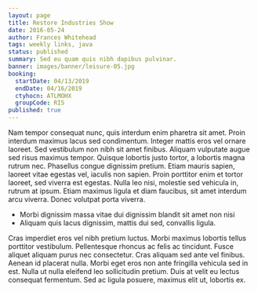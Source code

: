```yaml
---
layout: page
title: Restore Industries Show
date: 2016-05-24
author: Frances Whitehead
tags: weekly links, java
status: published
summary: Sed eu quam quis nibh dapibus pulvinar.
banner: images/banner/leisure-05.jpg
booking:
  startDate: 04/13/2019
  endDate: 04/16/2019
  ctyhocn: ATLMOHX
  groupCode: RIS
published: true
---
```

Nam tempor consequat nunc, quis interdum enim pharetra sit amet. Proin interdum maximus lacus sed condimentum. Integer mattis eros vel ornare laoreet. Sed vestibulum non nibh sit amet finibus. Aliquam vulputate augue sed risus maximus tempor. Quisque lobortis justo tortor, a lobortis magna rutrum nec. Phasellus congue dignissim pretium. Etiam mauris sapien, laoreet vitae egestas vel, iaculis non sapien. Proin porttitor enim et tortor laoreet, sed viverra est egestas. Nulla leo nisi, molestie sed vehicula in, rutrum at ipsum. Etiam maximus ligula et diam faucibus, sit amet interdum arcu viverra. Donec volutpat porta viverra.

* Morbi dignissim massa vitae dui dignissim blandit sit amet non nisi
* Aliquam quis lacus dignissim, mattis dui sed, convallis ligula.

Cras imperdiet eros vel nibh pretium luctus. Morbi maximus lobortis tellus porttitor vestibulum. Pellentesque rhoncus ac felis ac tincidunt. Fusce aliquet aliquam purus nec consectetur. Cras aliquam sed ante vel finibus. Aenean id placerat nulla. Morbi eget eros non ante fringilla vehicula sed in est. Nulla ut nulla eleifend leo sollicitudin pretium. Duis at velit eu lectus consequat fermentum. Sed ac ligula posuere, maximus elit ut, lobortis ex.
